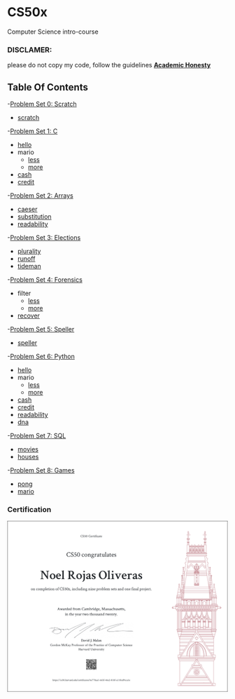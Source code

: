 # CS50x
Computer Science intro-course

### DISCLAMER:
please do not copy my code, follow the guidelines 
[**Academic Honesty**](https://cs50.harvard.edu/x/2020/honesty/)

## Table Of Contents
 
 -[Problem Set 0: Scratch](/CS50x/pset0/) 
  * [scratch](/CS50x/pset0/scratch/)
  
 -[Problem Set 1: C](/CS50x/pset1/) 
  * [hello](/CS50x/pset1/hello)
  * mario 
    + [less](/CS50x/pset1/mario/less)
    + [more](/CS50x/pset1/mario/more)
  * [cash](/CS50x/pset1/cash)
  * [credit](/CS50x/pset1/credit)
  
 -[Problem Set 2: Arrays](/CS50x/pset2/)
  * [caeser](/CS50x/pset2/caeser)
  * [substitution](/CS50x/pset2/subtitution)
  * [readability](/CS50x/pset2/readability)
  
 -[Problem Set 3: Elections](/pset3/)
  * [plurality](/CS50x/pset3/plurality/)
  * [runoff](/CS50x/pset3/runoff/)
  * [tideman](/CS50x/pset3/tideman)
  
 -[Problem Set 4: Forensics](/pset4/)
  * filter
    + [less](/CS50x/pset4/filter/less/)
    + [more](/CS50x/pset4/filter/more/)
  * [recover](/CS50x/pset4/recover/)
  
 -[Problem Set 5: Speller](/pset5/)
  * [speller](/CS50x/pset5/speller/)
  
 -[Problem Set 6: Python](/pset6/)
  * [hello](/pset6/hello)
  * mario
    + [less](/CS50x/pset6/mario/less/)
    + [more](/CS50x/pset6/mario/more/)
  * [cash](/CS50x/pset6/cash/)
  * [credit](/CS50x/pset6/credit/)
  * [readability](/CS50x/pset6/readability/)
  * [dna](/CS50x/pset6/dna/)
  
 -[Problem Set 7: SQL](/CS50x/pset7/)
  * [movies](/CS50x/pset7/movies/)
  * [houses](/CS50x/pset7/houses/)
  
 -[Problem Set 8: Games](/CS50x/pset8/)
  * [pong](/CS50x/pset8/pong/)
  * [mario](/CS50x/pset8/mario)
  
### Certification
 ![Certification](CS50x.png)
